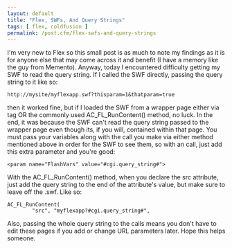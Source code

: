 ```yaml
---
layout: default
title: "Flex, SWFs, And Query Strings"
tags: [ flex, coldfusion ]
permalink: /post.cfm/flex-swfs-and-query-strings
---
```


I'm very new to Flex so this small post is as much to note my findings as it is for anyone else that may come across it and benefit (I have a memory like the guy from Memento). Anyway, today I encountered difficulty getting my SWF to read the query string. If I called the SWF directly, passing the query string to it like so:

	http://mysite/myflexapp.swf?thisparam=1&thatparam=true

then it worked fine, but if I loaded the SWF from a wrapper page either via <object/> tag OR the commonly used AC_FL_RunContent() method, no luck. In the end, it was because the SWF can't read the query string passed to the wrapper page even though its, if you will, contained within that page. You must pass your variables along with the call you make via either method mentioned above in order for the SWF to see them, so with an <object/> call, just add this extra parameter and you're good:

	<param name="FlashVars" value="#cgi.query_string#">

With the AC_FL_RunContent() method, when you declare the src attribute, just add the query string to the end of the attribute's value, but make sure to leave off the .swf. Like so:

	AC_FL_RunContent(
            "src", "myflexapp?#cgi.query_string#",

Also, passing the whole query string to the calls means you don't have to edit these pages if you add or change URL parameters later. Hope this helps someone.
